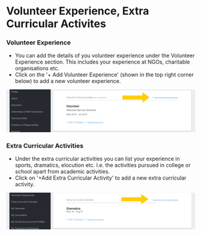 # Volunteer Experience, Extra Curricular Activites

### Volunteer Experience

* You can add the details of you volunteer experience under the Volunteer Experience section. This includes your experience at NGOs, charitable organisations etc. 
* Click on the '+ Add Volunteer Experience' \(shown in the top right corner below\) to add a new volunteer experience.

![](../../.gitbook/assets/image%20%28189%29.png)

### Extra Curricular Activities

* Under the extra curricular activities you can list your experience in sports, dramatics, elocution etc. I.e. the activities pursued in college or school apart from academic activities.
* Click on '+Add Extra Curricular Activity' to add a new extra curricular activity.

![](../../.gitbook/assets/image%20%28194%29.png)



